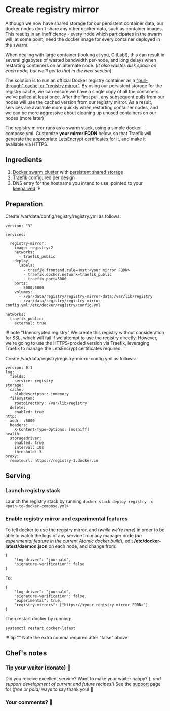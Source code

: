 # Create registry mirror

Although we now have shared storage for our persistent container data, our docker nodes don't share any other docker data, such as container images. This results in an inefficiency - every node which participates in the swarm will, at some point, need the docker image for every container deployed in the swarm.

When dealing with large container (looking at you, GitLab!), this can result in several gigabytes of wasted bandwidth per-node, and long delays when restarting containers on an alternate node. (_It also wastes disk space on each node, but we'll get to that in the next section_)

The solution is to run an official Docker registry container as a ["pull-through" cache, or "registry mirror"](https://docs.docker.com/registry/recipes/mirror/). By using our persistent storage for the registry cache, we can ensure we have a single copy of all the containers we've pulled at least once. After the first pull, any subsequent pulls from our nodes will use the cached version from our registry mirror. As a result, services are available more quickly when restarting container nodes, and we can be more aggressive about cleaning up unused containers on our nodes (more later)

The registry mirror runs as a swarm stack, using a simple docker-compose.yml. Customize __your mirror FQDN__ below, so that Traefik will generate the appropriate LetsEncrypt certificates for it, and make it available via HTTPS.

## Ingredients

1. [Docker swarm cluster](/ha-docker-swarm/design/) with [persistent shared storage](/ha-docker-swarm/shared-storage-ceph.md)
2. [Traefik](/ha-docker-swarm/traefik) configured per design
3. DNS entry for the hostname you intend to use, pointed to your [keepalived](ha-docker-swarm/keepalived/) IP


## Preparation

Create /var/data/config/registry/registry.yml as follows:

```
version: "3"

services:

  registry-mirror:
    image: registry:2
    networks:
      - traefik_public
    deploy:
      labels:
        - traefik.frontend.rule=Host:<your mirror FQDN>
        - traefik.docker.network=traefik_public
        - traefik.port=5000
    ports:
      - 5000:5000
    volumes:
      - /var/data/registry/registry-mirror-data:/var/lib/registry
      - /var/data/registry/registry-mirror-config.yml:/etc/docker/registry/config.yml

networks:
  traefik_public:
    external: true
```

!!! note "Unencrypted registry"
    We create this registry without consideration for SSL, which will fail if we attempt to use the registry directly. However, we're going to use the HTTPS-proxied version via Traefik, leveraging Traefik to manage the LetsEncrypt certificates required.


Create /var/data/registry/registry-mirror-config.yml as follows:
```
version: 0.1
log:
  fields:
    service: registry
storage:
  cache:
    blobdescriptor: inmemory
  filesystem:
    rootdirectory: /var/lib/registry
  delete:
    enabled: true
http:
  addr: :5000
  headers:
    X-Content-Type-Options: [nosniff]
health:
  storagedriver:
    enabled: true
    interval: 10s
    threshold: 3
proxy:
  remoteurl: https://registry-1.docker.io
```

## Serving

### Launch registry stack

Launch the registry stack by running ```docker stack deploy registry -c <path-to-docker-compose.yml>```

### Enable registry mirror and experimental features

To tell docker to use the registry mirror, and (_while we're here_) in order to be able to watch the logs of any service from any manager node (_an experimental feature in the current Atomic docker build_), edit **/etc/docker-latest/daemon.json** on each node, and change from:

```
{
    "log-driver": "journald",
    "signature-verification": false
}
```

To:

```
{
    "log-driver": "journald",
    "signature-verification": false,
    "experimental": true,
    "registry-mirrors": ["https://<your registry mirror FQDN>"]
}
```

Then restart docker by running:
```
systemctl restart docker-latest
```

!!! tip ""
    Note the extra comma required after "false" above

## Chef's notes

### Tip your waiter (donate) 👏

Did you receive excellent service? Want to make your waiter happy? (_..and support development of current and future recipes!_) See the [support](/support/) page for (_free or paid)_ ways to say thank you! 👏

### Your comments? 💬
